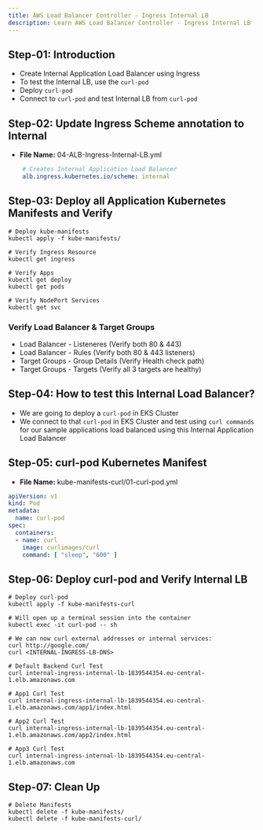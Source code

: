 ```yaml
---
title: AWS Load Balancer Controller - Ingress Internal LB
description: Learn AWS Load Balancer Controller - Ingress Internal LB
---
```


## Step-01: Introduction
- Create Internal Application Load Balancer using Ingress
- To test the Internal LB, use the `curl-pod`
- Deploy `curl-pod`
- Connect to `curl-pod` and test Internal LB from `curl-pod`

## Step-02: Update Ingress Scheme annotation to Internal
- **File Name:** 04-ALB-Ingress-Internal-LB.yml
```yaml
    # Creates Internal Application Load Balancer
    alb.ingress.kubernetes.io/scheme: internal
```

## Step-03: Deploy all Application Kubernetes Manifests and Verify
```t
# Deploy kube-manifests
kubectl apply -f kube-manifests/

# Verify Ingress Resource
kubectl get ingress

# Verify Apps
kubectl get deploy
kubectl get pods

# Verify NodePort Services
kubectl get svc
```
### Verify Load Balancer & Target Groups
- Load Balancer -  Listeneres (Verify both 80 & 443)
- Load Balancer - Rules (Verify both 80 & 443 listeners)
- Target Groups - Group Details (Verify Health check path)
- Target Groups - Targets (Verify all 3 targets are healthy)

## Step-04: How to test this Internal Load Balancer?
- We are going to deploy a `curl-pod` in EKS Cluster
- We connect to that `curl-pod` in EKS Cluster and test using `curl commands` for our sample applications load balanced using this Internal Application Load Balancer


## Step-05: curl-pod Kubernetes Manifest
- **File Name:** kube-manifests-curl/01-curl-pod.yml
```yaml
apiVersion: v1
kind: Pod
metadata:
  name: curl-pod
spec:
  containers:
  - name: curl
    image: curlimages/curl
    command: [ "sleep", "600" ]
```

## Step-06: Deploy curl-pod and Verify Internal LB
```t
# Deploy curl-pod
kubectl apply -f kube-manifests-curl

# Will open up a terminal session into the container
kubectl exec -it curl-pod -- sh

# We can now curl external addresses or internal services:
curl http://google.com/
curl <INTERNAL-INGRESS-LB-DNS>

# Default Backend Curl Test
curl internal-ingress-internal-lb-1839544354.eu-central-1.elb.amazonaws.com

# App1 Curl Test
curl internal-ingress-internal-lb-1839544354.eu-central-1.elb.amazonaws.com/app1/index.html

# App2 Curl Test
curl internal-ingress-internal-lb-1839544354.eu-central-1.elb.amazonaws.com/app2/index.html

# App3 Curl Test
curl internal-ingress-internal-lb-1839544354.eu-central-1.elb.amazonaws.com
```


## Step-07: Clean Up
```t
# Delete Manifests
kubectl delete -f kube-manifests/
kubectl delete -f kube-manifests-curl/
```
